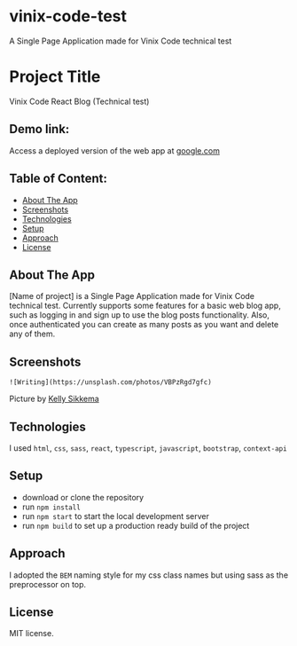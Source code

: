 # vinix-code-test
A Single Page Application made for Vinix Code technical test

# Project Title
Vinix Code React Blog (Technical test)

## Demo link:
Access a deployed version of the web app at [google.com](https://google.com)

## Table of Content:

- [About The App](#about-the-app)
- [Screenshots](#screenshots)
- [Technologies](#technologies)
- [Setup](#setup)
- [Approach](#approach)
- [License](#license)

## About The App
[Name of project] is a Single Page Application made for Vinix Code technical test. Currently supports some features for a basic web blog app, such as logging in and sign up to use the blog posts functionality. Also, once authenticated you can create as many posts as you want and delete any of them.

## Screenshots

`![Writing](https://unsplash.com/photos/VBPzRgd7gfc)`

Picture by [Kelly Sikkema](https://unsplash.com/@kellysikkema)

## Technologies
I used `html`, `css`, `sass`, `react`, `typescript`, `javascript`, `bootstrap`, `context-api`

## Setup
- download or clone the repository
- run `npm install`
- run `npm start` to start the local development server 
- run `npm build` to set up a production ready build of the project

## Approach
I adopted the `BEM` naming style for my css class names but using sass as the preprocessor on top.

## License
MIT license. 
